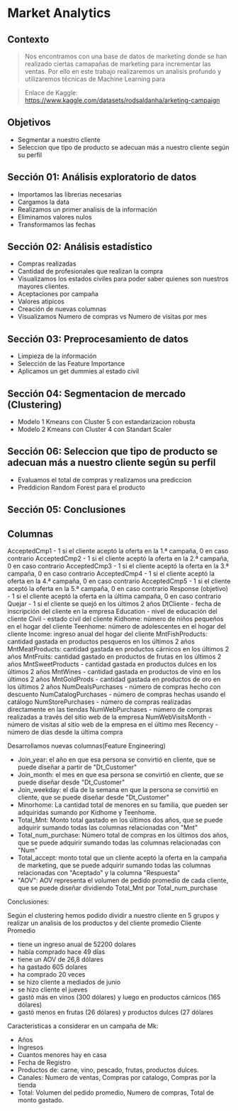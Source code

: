 # Market Analytics


## Contexto
>Nos encontramos con una base de datos de marketing donde se han realizado ciertas camapañas de marketing para incrementar las ventas. Por ello en este trabajo realizaremos un analisis profundo y utilizaremos técnicas de Machine Learning para 

> Enlace de Kaggle: 
https://www.kaggle.com/datasets/rodsaldanha/arketing-campaign

## Objetivos
- Segmentar a nuestro cliente 
- Seleccion que tipo de producto se adecuan más a nuestro cliente según su perfil

## Sección 01: Análisis exploratorio de datos
- Importamos las librerias necesarias
- Cargamos la data
- Realizamos un primer analisis de la información
- Eliminamos valores nulos 
- Transformamos las fechas

## Sección 02: Análisis estadístico
- Compras realizadas
- Cantidad de profesionales que realizan la compra
- Visualizamos los estados civiles para poder saber quienes son nuestros mayores clientes.
- Aceptaciones por campaña
- Valores atipicos
- Creación de nuevas columnas 
- Visualizamos Numero de compras vs Numero de visitas por mes

## Sección 03: Preprocesamiento de datos 

- Limpieza de la información
- Selección de las Feature Importance
- Aplicamos un get dummies al estado civil 

## Sección 04: Segmentacion de mercado (Clustering)
- Modelo 1 Kmeans con Cluster 5 con estandarizacion robusta
- Modelo 2 Kmeans con Cluster 4 con Standart Scaler

## Sección 06: Seleccion que tipo de producto se adecuan más a nuestro cliente según su perfil
- Evaluamos el total de compras y realizamos una prediccion 
- Preddicion Random Forest para el producto
## Sección 05: Conclusiones


## Columnas
AcceptedCmp1 - 1 si el cliente aceptó la oferta en la 1.ª campaña, 0 en caso contrario
AcceptedCmp2 - 1 si el cliente aceptó la oferta en la 2.ª campaña, 0 en caso contrario
AcceptedCmp3 - 1 si el cliente aceptó la oferta en la 3.ª campaña, 0 en caso contrario
AcceptedCmp4 - 1 si el cliente aceptó la oferta en la 4.ª campaña, 0 en caso contrario
AcceptedCmp5 - 1 si el cliente aceptó la oferta en la 5.ª campaña, 0 en caso contrario
Response (objetivo) - 1 si el cliente aceptó la oferta en la última campaña, 0 en caso contrario
Quejar - 1 si el cliente se quejó en los últimos 2 años
DtCliente - fecha de inscripción del cliente en la empresa
Education - nivel de educación del cliente Civil -
estado civil del cliente
Kidhome: número de niños pequeños en el hogar del cliente
Teenhome: número de adolescentes en el hogar del cliente
Income: ingreso anual del hogar del cliente
MntFishProducts: cantidad gastada en productos pesqueros en los últimos 2 años
MntMeatProducts: cantidad gastada en productos cárnicos en los últimos 2 años
MntFruits: cantidad gastado en productos de frutas en los últimos 2 años
MntSweetProducts - cantidad gastada en productos dulces en los últimos 2 años
MntWines - cantidad gastada en productos de vino en los últimos 2 años
MntGoldProds - cantidad gastada en productos de oro en los últimos 2 años
NumDealsPurchases - número de compras hecho con descuento
NumCatalogPurchases - número de compras hechas usando el catálogo
NumStorePurchases - número de compras realizadas directamente en las tiendas
NumWebPurchases - número de compras realizadas a través del sitio web de la empresa
NumWebVisitsMonth - número de visitas al sitio web de la empresa en el último mes
Recency - número de días desde la última compra

Desarrollamos nuevas columnas(Feature Engineering)

- Join_year: el año en que esa persona se convirtió en cliente, que se puede diseñar a partir de "Dt_Customer"
- Join_month: el mes en que esa persona se convirtió en cliente, que se puede diseñar desde "Dt_Customer"
- Join_weekday: el día de la semana en que la persona se convirtió en cliente, que se puede diseñar desde "Dt_Customer"
- Minorhome: La cantidad total de menores en su familia, que pueden ser adquiridas sumando por Kidhome y Teenhome.
- Total_Mnt: Monto total gastado en los últimos dos años, que se puede adquirir sumando todas las columnas relacionadas con "Mnt"
- Total_num_purchase: Número total de compras en los últimos dos años, que se puede adquirir sumando todas las columnas relacionadas con "Num"
- Total_accept: monto total que un cliente aceptó la oferta en la campaña de marketing, que se puede adquirir sumando todas las columnas relacionadas con "Aceptado" y la columna "Respuesta"
- "AOV": AOV representa el volumen de pedido promedio de cada cliente, que se puede diseñar dividiendo Total_Mnt por Total_num_purchase

Conclusiones:

Según el clustering hemos podido dividir a nuestro cliente en 5 grupos y realizar un analisis de los productos y del cliente promedio
Cliente Promedio
- tiene un ingreso anual de 52200 dolares
- había comprado hace 49 días
- tiene un AOV de 26,8 dólares
- ha gastado 605 dolares
- ha comprado 20 veces
- se hizo cliente a mediados de junio
- se hizo cliente el jueves
- gastó más en vinos (300 dólares) y luego en productos cárnicos (165 dólares)
- gastó menos en frutas (26 dólares) y productos dulces (27 dólares

Caracteristicas a considerar en un campaña de Mk: 
- Años
- Ingresos
- Cuantos menores hay en casa
- Fecha de Registro
- Productos de: carne, vino, pescado, frutas, productos dulces.
- Canales: Numero de ventas, Compras por catalogo, Compras por la tienda
- Total: Volumen del pedido promedio, Numero de compras, Total de monto gastado. 
